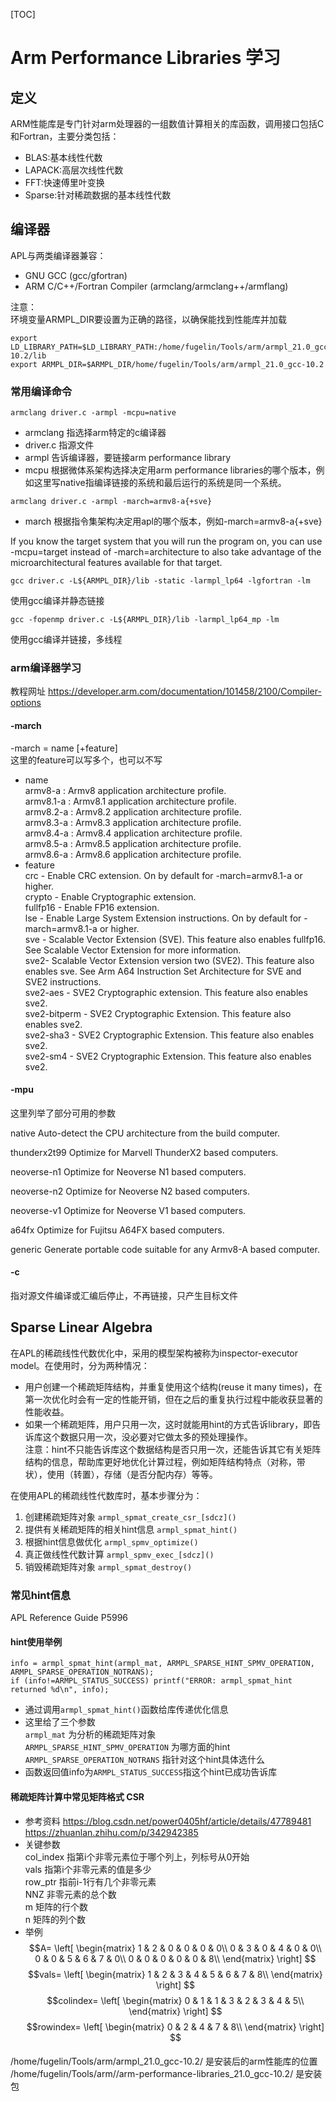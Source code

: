 [TOC]
# Arm Performance Libraries 学习

## 定义 
ARM性能库是专门针对arm处理器的一组数值计算相关的库函数，调用接口包括C和Fortran，主要分类包括：
- BLAS:基本线性代数
- LAPACK:高层次线性代数
- FFT:快速傅里叶变换
- Sparse:针对稀疏数据的基本线性代数

## 编译器
APL与两类编译器兼容：
- GNU GCC (gcc/gfortran)
- ARM C/C++/Fortran Compiler (armclang/armclang++/armflang)

注意：  
    环境变量ARMPL_DIR要设置为正确的路径，以确保能找到性能库并加载
```
export LD_LIBRARY_PATH=$LD_LIBRARY_PATH:/home/fugelin/Tools/arm/armpl_21.0_gcc-10.2/lib
export ARMPL_DIR=$ARMPL_DIR/home/fugelin/Tools/arm/armpl_21.0_gcc-10.2
```

### 常用编译命令
```
armclang driver.c -armpl -mcpu=native
```
- armclang 指选择arm特定的c编译器
- driver.c 指源文件
- armpl 告诉编译器，要链接arm performance library
- mcpu 根据微体系架构选择决定用arm performance libraries的哪个版本，例如这里写native指编译链接的系统和最后运行的系统是同一个系统。
  
```
armclang driver.c -armpl -march=armv8-a{+sve}
```
- march 根据指令集架构决定用apl的哪个版本，例如-march=armv8-a{+sve}    

If you know the target system that you will run the program on, you can use -mcpu=target instead of -march=architecture to also take advantage of the microarchitectural features available
for that target.

```
gcc driver.c -L${ARMPL_DIR}/lib -static -larmpl_lp64 -lgfortran -lm
```
使用gcc编译并静态链接
```
gcc -fopenmp driver.c -L${ARMPL_DIR}/lib -larmpl_lp64_mp -lm
```
使用gcc编译并链接，多线程

### arm编译器学习
教程网址 https://developer.arm.com/documentation/101458/2100/Compiler-options  

#### -march
-march = name [+feature]  
这里的feature可以写多个，也可以不写
- name  
armv8-a : Armv8 application architecture profile.  
armv8.1-a : Armv8.1 application architecture profile.  
armv8.2-a : Armv8.2 application architecture profile.  
armv8.3-a : Armv8.3 application architecture profile.  
armv8.4-a : Armv8.4 application architecture profile.  
armv8.5-a : Armv8.5 application architecture profile.  
armv8.6-a : Armv8.6 application architecture profile.  
- feature  
crc - Enable CRC extension. On by default for -march=armv8.1-a or higher.  
crypto - Enable Cryptographic extension.  
fullfp16 - Enable FP16 extension.  
lse - Enable Large System Extension instructions. On by default for  -march=armv8.1-a or higher.  
sve - Scalable Vector Extension (SVE). This feature also enables fullfp16. See Scalable Vector Extension for more information.  
sve2- Scalable Vector Extension version two (SVE2). This feature also enables sve. See Arm A64 Instruction Set Architecture for SVE and SVE2 instructions.  
sve2-aes - SVE2 Cryptographic extension. This feature also enables sve2.  
sve2-bitperm - SVE2 Cryptographic Extension. This feature also enables sve2.  
sve2-sha3 - SVE2 Cryptographic Extension. This feature also enables sve2.    
sve2-sm4 - SVE2 Cryptographic Extension. This feature also enables sve2. 
#### -mpu 
这里列举了部分可用的参数

native
Auto-detect the CPU architecture from the build computer.

thunderx2t99
Optimize for Marvell ThunderX2 based computers.

neoverse-n1
Optimize for Neoverse N1 based computers.

neoverse-n2
Optimize for Neoverse N2 based computers.

neoverse-v1
Optimize for Neoverse V1 based computers.

a64fx
Optimize for Fujitsu A64FX based computers.

generic
Generate portable code suitable for any Armv8-A based computer.

#### -c
指对源文件编译或汇编后停止，不再链接，只产生目标文件

## Sparse Linear Algebra
在APL的稀疏线性代数优化中，采用的模型架构被称为inspector-executor model。在使用时，分为两种情况：
- 用户创建一个稀疏矩阵结构，并重复使用这个结构(reuse it many times)，在第一次优化时会有一定的性能开销，但在之后的重复执行过程中能收获显著的性能收益。
- 如果一个稀疏矩阵，用户只用一次，这时就能用hint的方式告诉library，即告诉库这个数据只用一次，没必要对它做太多的预处理操作。  
注意：hint不只能告诉库这个数据结构是否只用一次，还能告诉其它有关矩阵结构的信息，帮助库更好地优化计算过程，例如矩阵结构特点（对称，带状），使用（转置），存储（是否分配内存）等等。

在使用APL的稀疏线性代数库时，基本步骤分为：
1. 创建稀疏矩阵对象 ```armpl_spmat_create_csr_[sdcz]()```
2. 提供有关稀疏矩阵的相关hint信息 ```armpl_spmat_hint()```
3. 根据hint信息做优化 ```armpl_spmv_optimize()```
4. 真正做线性代数计算 ```armpl_spmv_exec_[sdcz]()```
5. 销毁稀疏矩阵对象 ``` armpl_spmat_destroy() ```

### 常见hint信息
APL Reference Guide P5996

#### hint使用举例
```
info = armpl_spmat_hint(armpl_mat, ARMPL_SPARSE_HINT_SPMV_OPERATION, ARMPL_SPARSE_OPERATION_NOTRANS);
if (info!=ARMPL_STATUS_SUCCESS) printf("ERROR: armpl_spmat_hint returned %d\n", info);
```
- 通过调用```armpl_spmat_hint()```函数给库传递优化信息
- 这里给了三个参数  
```armpl_mat``` 为分析的稀疏矩阵对象  
```ARMPL_SPARSE_HINT_SPMV_OPERATION``` 为哪方面的hint  
```ARMPL_SPARSE_OPERATION_NOTRANS``` 指针对这个hint具体选什么
- 函数返回值info为```ARMPL_STATUS_SUCCESS```指这个hint已成功告诉库

#### 稀疏矩阵计算中常见矩阵格式 CSR 
- 参考资料
https://blog.csdn.net/power0405hf/article/details/47789481  
https://zhuanlan.zhihu.com/p/342942385
- 关键参数  
  col_index 指第i个非零元素位于哪个列上，列标号从0开始  
  vals 指第i个非零元素的值是多少  
  row_ptr 指前i-1行有几个非零元素  
  NNZ  非零元素的总个数  
  m  矩阵的行个数  
  n  矩阵的列个数
- 举例   
$$A=
\left[
 \begin{matrix}
   1 & 2 & 0 & 0 & 0 & 0\\
   0 & 3 & 0 & 4 & 0 & 0\\
   0 & 0 & 5 & 6 & 7 & 0\\
   0 & 0 & 0 & 0 & 0 & 8\\
  \end{matrix} 
\right]
$$
$$vals=
\left[
 \begin{matrix}
   1 & 2 & 3 & 4 & 5 & 6 & 7 & 8\\
  \end{matrix} 
\right]
$$
$$colindex=
\left[
 \begin{matrix}
   0 & 1 & 1 & 3 & 2 & 3 & 4 & 5\\
  \end{matrix} 
\right]
$$
$$rowindex=
\left[
 \begin{matrix}
   0 & 2 & 4 & 7 & 8\\
  \end{matrix} 
\right]
$$

#### 
/home/fugelin/Tools/arm/armpl_21.0_gcc-10.2/ 是安装后的arm性能库的位置
/home/fugelin/Tools/arm//arm-performance-libraries_21.0_gcc-10.2/ 是安装包